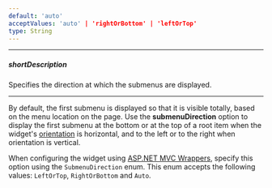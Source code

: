 ```yaml
---
default: 'auto'
acceptValues: 'auto' | 'rightOrBottom' | 'leftOrTop'
type: String
---
```

---
##### shortDescription
Specifies the direction at which the submenus are displayed.

---
By default, the first submenu is displayed so that it is visible totally, based on the menu location on the page. Use the **submenuDirection** option to display the first submenu at the bottom or at the top of a root item when the widget's [orientation](/api-reference/10%20UI%20Widgets/dxMenu/1%20Configuration/orientation.md '/Documentation/ApiReference/UI_Widgets/dxMenu/Configuration/#orientation') is horizontal, and to the left or to the right when orientation is vertical.

When configuring the widget using [ASP.NET MVC Wrappers](/concepts/35%20ASP.NET%20MVC%20Wrappers/20%20Fundamentals '/Documentation/Guide/ASP.NET_MVC_Wrappers/Fundamentals/'), specify this option using the `SubmenuDirection` enum. This enum accepts the following values: `LeftOrTop`, `RightOrBottom` and `Auto`.